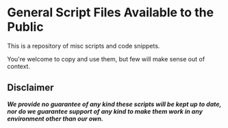 # General Script Files Available to the Public

This is a repository of misc scripts and code snippets. 

You're welcome to copy and use them, but few will make sense out of context.

## Disclaimer
**_We provide no guarantee of any kind these scripts will be kept up to date, nor do we guarantee support of any kind to make them work in any environment other than our own._**
